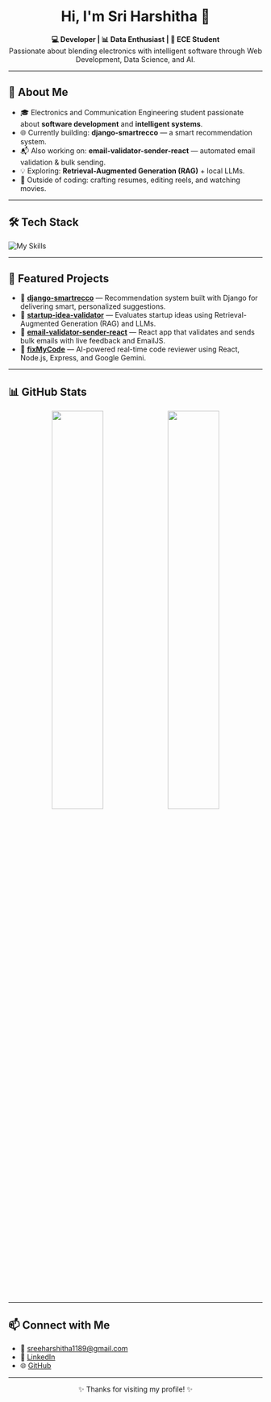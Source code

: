 <h1 align="center">Hi, I'm Sri Harshitha 👋</h1>

<p align="center">
  <b>💻 Developer | 📊 Data Enthusiast | 🎯 ECE Student</b><br>
  Passionate about blending electronics with intelligent software through Web Development, Data Science, and AI.
</p>

---

## 🚀 About Me
- 🎓 Electronics and Communication Engineering student passionate about **software development** and **intelligent systems**.
- 🌐 Currently building: **django-smartrecco** — a smart recommendation system.
- 📬 Also working on: **email-validator-sender-react** — automated email validation & bulk sending.
- 💡 Exploring: **Retrieval-Augmented Generation (RAG)** + local LLMs.
- 🎥 Outside of coding: crafting resumes, editing reels, and watching movies.

---

## 🛠 Tech Stack
![My Skills](https://skillicons.dev/icons?i=cpp,py,js,html,css,react,nodejs,express,mongodb,tailwind,django,git,github)

---

## 📌 Featured Projects
- 🔗 [**django-smartrecco**](https://github.com/harshitha1189/django-smartrecco) — Recommendation system built with Django for delivering smart, personalized suggestions.
- 🔗 [**startup-idea-validator**](https://github.com/harshitha1189/startup-idea-validator) — Evaluates startup ideas using Retrieval-Augmented Generation (RAG) and LLMs.
- 🔗 [**email-validator-sender-react**](https://github.com/harshitha1189/email-validator-sender-react) — React app that validates and sends bulk emails with live feedback and EmailJS.
- 🔗 [**fixMyCode**](https://github.com/harshitha1189/fixMyCode) — AI-powered real-time code reviewer using React, Node.js, Express, and Google Gemini.

---

## 📊 GitHub Stats
<p align="center">
  <img src="https://github-readme-stats.vercel.app/api?username=harshitha1189&show_icons=true&theme=radical" width="45%" />
  <img src="https://github-readme-streak-stats.herokuapp.com?user=harshitha1189&theme=radical" width="45%" />
</p>

---

## 📫 Connect with Me
- 📧 [sreeharshitha1189@gmail.com](mailto:sreeharshitha1189@gmail.com)
- 💼 [LinkedIn](https://www.linkedin.com/in/nallisriharshitha)
- 🌐 [GitHub](https://github.com/harshitha1189)

---

<p align="center">
  ✨ Thanks for visiting my profile! ✨  
</p>

